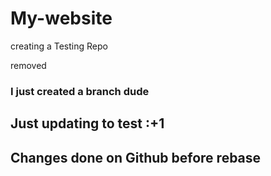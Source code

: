 # My-website
creating a Testing Repo

removed

### I just created a branch dude

## Just updating to test :+1

## Changes done on Github before rebase

